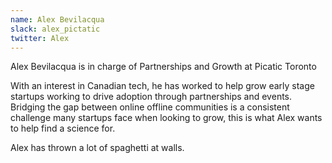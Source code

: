 ```yaml
---
name: Alex Bevilacqua
slack: alex_pictatic
twitter: Alex
---
```


Alex Bevilacqua is in charge of  Partnerships and Growth at Picatic Toronto 
  
With an interest in Canadian tech, he has worked to help grow early stage startups working to drive adoption through partnerships and events. Bridging the gap between online offline communities is a consistent challenge many startups face when looking to grow, this is what Alex wants to help find a science for.  
  
Alex has thrown a lot of spaghetti at walls.
